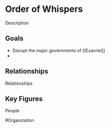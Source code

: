 # Order of Whispers
Description

## Goals
- Disrupt the major governments of [[Ezavriel]]
- 

## Relationships
Relationships

## Key Figures
People

#Organization